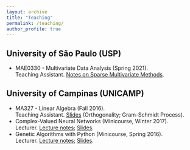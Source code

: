 ```yaml
---
layout: archive
title: "Teaching"
permalink: /teaching/
author_profile: true
---
```


## University of São Paulo (USP) 

* MAE0330 - Multivariate Data Analysis (Spring 2021).\
Teaching Assistant. [Notes on Sparse Multivariate Methods](). 

## University of Campinas (UNICAMP) 

* MA327 - Linear Algebra (Fall 2016).\
Teaching Assistant. [Slides]() (Orthogonality; Gram-Schmidt Process). 
* Complex-Valued Neural Networks (Minicourse, Winter 2017).\
Lecturer. [Lecture notes](); [Slides](). 
* Genetic Algorithms with Python (Minicourse, Spring 2016).\
Lecturer. [Lecture notes](); [Slides]().